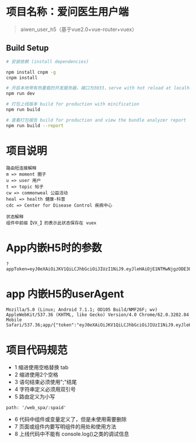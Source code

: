 # 项目名称：爱问医生用户端

> aiwen_user_h5（基于vue2.0+vue-router+vuex）

## Build Setup

``` bash
# 安装依赖 (install dependencies)

npm install cnpm -g
cnpm install

# 开启本地带有热重载的开发服务器，端口为3033，serve with hot reload at localhost:3033
npm run dev

# 打包上线版本 build for production with minification
npm run build

# 查看打包报告 build for production and view the bundle analyzer report
npm run build --report
```
# 项目说明

```
路由短连接解释
m => moment 圈子
u => user 用户
t => topic 帖子
cw => commonweal 公益活动
heal => health 健康-科普
cdc => Center for Disease Control 疾病中心

状态解释
组件中前缀【VX_】的表示此状态保存在 vuex
```
# App内嵌H5时的参数
```
?appToken=eyJ0eXAiOiJKV1QiLCJhbGciOiJIUzI1NiJ9.eyJleHAiOjE1NTMwNjgzODE3OTEsInBheWxvYWQiOiJcIjEzNjkyMTUxNzc0XCIifQ.pxIUcAG_UhlcqLy6ILM3cCCpZHgxOLjdZrI5i7j55Y8&isApp=2&clientType=app&versioncode=1&source=android&appChannel=channel_name&forceIng=true
```

# app 内嵌H5的userAgent

```
Mozilla/5.0 (Linux; Android 7.1.1; OD105 Build/NMF26F; wv) AppleWebKit/537.36 (KHTML, like Gecko) Version/4.0 Chrome/62.0.3202.84 Mobile Safari/537.36;app/{"token":"eyJ0eXAiOiJKV1QiLCJhbGciOiJIUzI1NiJ9.eyJleHAiOjE1NTI5OTc5NDk5ODEsInBheWxvYWQiOiJcIjEzNzI4ODQyMjU4XCIifQ.6LDnWjF8YkaG8IC0AcyGhDf1yC9QDCLGT5CIW8bftjk","appToken":"eyJ0eXAiOiJKV1QiLCJhbGciOiJIUzI1NiJ9.eyJleHAiOjE1NTI5OTc5NDk5ODEsInBheWxvYWQiOiJcIjEzNzI4ODQyMjU4XCIifQ.6LDnWjF8YkaG8IC0AcyGhDf1yC9QDCLGT5CIW8bftjk","isApp":"2","clientType":"app","versionCode":"1","source":"android","appChannel":"freeTest","forceIng":"true"}
```

# 项目代码规范

* 1 缩进使用空格替换 tab
* 2 缩进使用2个空格
* 3 语句结束必须使用";"结尾
* 4 字符串定义必须用双引号
* 5 路由定义为小写
```
path: '/web_spa/:spaid'
```
* 6 代码中组件或变量定义了，但是未使用需要删除
* 7 页面或组件内要写明组件的用处和使用方法
* 8 上线代码中不能有 console.log()之类的调试信息
